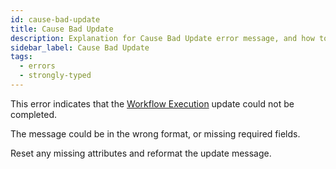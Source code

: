 ```yaml
---
id: cause-bad-update
title: Cause Bad Update
description: Explanation for Cause Bad Update error message, and how to fix it.
sidebar_label: Cause Bad Update
tags:
  - errors
  - strongly-typed
---
```


This error indicates that the [Workflow Execution](/concepts/what-is-a-workflow-execution) update could not be completed.

The message could be in the wrong format, or missing required fields.

Reset any missing attributes and reformat the update message.
